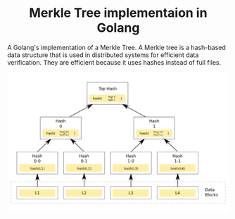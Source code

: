 <h1 align="center">Merkle Tree implementaion in Golang</h1>
A Golang's implementation of a Merkle Tree. A Merkle tree is a hash-based data structure that is used in distributed systems for efficient data verification. They are efficient because it uses hashes instead of full files.

![merkletree](merkletree.png)
